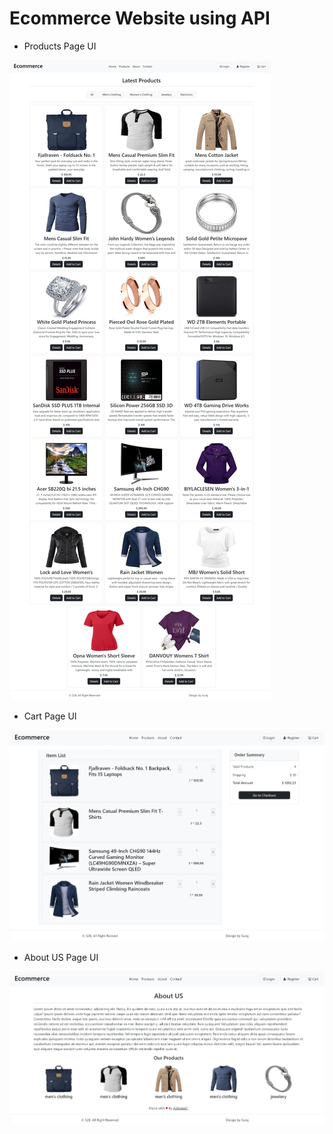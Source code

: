 # Ecommerce Website using API

- Products Page UI

![alt Products](https://github.com/suraj28j/Ecommerce-Website-using-API/blob/main/Product%20Page%20UI.jpeg)


- Cart Page UI

![alt Cart](https://github.com/suraj28j/Ecommerce-Website-using-API/blob/main/Cart%20Page%20UI.jpeg)


- About US Page UI

![alt About](https://github.com/suraj28j/Ecommerce-Website-using-API/blob/main/About%20Page%20UI.jpeg)